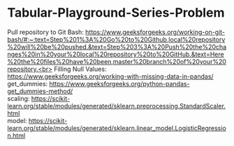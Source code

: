 # Tabular-Playground-Series-Problem<br>
Pull repository to Git Bash: https://www.geeksforgeeks.org/working-on-git-bash/#:~:text=Step%201%3A%20Go%20to%20Github,local%20repository%20will%20be%20pushed.&text=Step%203%3A%20Push%20the%20changes%20in%20your%20local%20repository%20to%20GitHub.&text=Here%20the%20files%20have%20been,master%20branch%20of%20your%20repository.<br>
Filling Null Values: https://www.geeksforgeeks.org/working-with-missing-data-in-pandas/<br>
get_dummies: https://www.geeksforgeeks.org/python-pandas-get_dummies-method/<br>
scaling: https://scikit-learn.org/stable/modules/generated/sklearn.preprocessing.StandardScaler.html<br>
model: https://scikit-learn.org/stable/modules/generated/sklearn.linear_model.LogisticRegression.html

